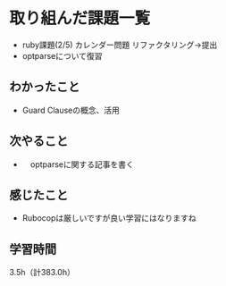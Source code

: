 # 取り組んだ課題一覧
- ruby課題(2/5) カレンダー問題 リファクタリング→提出
- optparseについて復習

## わかったこと
- Guard Clauseの概念、活用
  
## 次やること
- 　optparseに関する記事を書く

## 感じたこと
- Rubocopは厳しいですが良い学習にはなりますね
  
## 学習時間　
3.5h（計383.0h）
